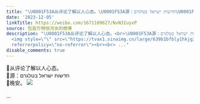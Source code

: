 ```yaml
---
title: "\U0001F53A从评论了解以人心态。\U0001F53A源：חדשות ישראל בטלגרם\U0001F53A晚安。 [图片]"
date: '2023-12-05'
linkTitle: https://weibo.com/1671109627/NvN3IuyxP
source: 包容万物恒河水的微博
description: "\U0001F53A从评论了解以人心态。<br>\U0001F53A源：חדשות ישראל בטלגרם<br>\U0001F53A晚安。
  <img style=\"\" src=\"https://tvax1.sinaimg.cn/large/639b1bfbly1hkjg3xvmypj20ew0y9gxb.jpg\"
  referrerpolicy=\"no-referrer\"><br><br> ..."
disable_comments: true
---
```

🔺从评论了解以人心态。<br>🔺源：חדשות ישראל בטלגרם<br>🔺晚安。 <img style="" src="https://tvax1.sinaimg.cn/large/639b1bfbly1hkjg3xvmypj20ew0y9gxb.jpg" referrerpolicy="no-referrer"><br><br> ...